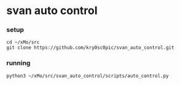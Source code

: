 # svan auto control


### setup
```
cd ~/xMo/src
git clone https://github.com/kry0sc0pic/svan_auto_control.git
```

### running
```
python3 ~/xMo/src/svan_auto_control/scripts/auto_control.py
```